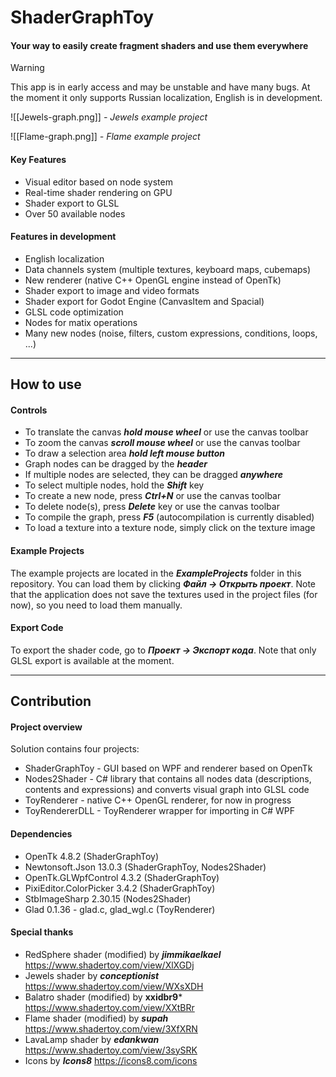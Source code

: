 # ShaderGraphToy
#### Your way to easily create fragment shaders and use them everywhere
>[!warning]
>This app is in early access and may be unstable and have many bugs. At the moment it only supports Russian localization, English is in development.

![[Jewels-graph.png]]
*- Jewels example project*

![[Flame-graph.png]]
*- Flame example project*

#### Key Features
- Visual editor based on node system
- Real-time shader rendering on GPU
- Shader export to GLSL
- Over 50 available nodes

#### Features in development
- English localization
- Data channels system (multiple textures, keyboard maps, cubemaps)
- New renderer (native C++ OpenGL engine instead of OpenTk)
- Shader export to image and video formats
- Shader export for Godot Engine (CanvasItem and Spacial)
- GLSL code optimization
- Nodes for matix operations
- Many new nodes (noise, filters, custom expressions, conditions, loops, ...)
___

## How to use

#### Controls
- To translate the canvas ***hold mouse wheel*** or use the canvas toolbar
- To zoom the canvas ***scroll mouse wheel*** or use the canvas toolbar
- To draw a selection area ***hold left mouse button***
- Graph nodes can be dragged by the ***header***
- If multiple nodes are selected, they can be dragged ***anywhere***
- To select multiple nodes, hold the ***Shift*** key
- To create a new node, press ***Ctrl+N*** or use the canvas toolbar
- To delete node(s), press ***Delete*** key or use the canvas toolbar
- To compile the graph, press ***F5*** (autocompilation is currently disabled)
- To load a texture into a texture node, simply click on the texture image

#### Example Projects
The example projects are located in the ***ExampleProjects*** folder in this repository. You can load them by clicking ***Файл -> Открыть проект***. Note that the application does not save the textures used in the project files (for now), so you need to load them manually.

#### Export Code
To export the shader code, go to ***Проект -> Экспорт кода***. Note that only GLSL export is available at the moment.
___

## Contribution
#### Project overview
Solution contains four projects:
- ShaderGraphToy - GUI based on WPF and renderer based on OpenTk
- Nodes2Shader - C# library that contains all nodes data (descriptions, contents and expressions) and converts visual graph into GLSL code
- ToyRenderer - native C++ OpenGL renderer, for now in progress
- ToyRendererDLL - ToyRenderer wrapper for importing in C# WPF

#### Dependencies
- OpenTk 4.8.2 (ShaderGraphToy)
- Newtonsoft.Json 13.0.3 (ShaderGraphToy, Nodes2Shader)
- OpenTk.GLWpfControl 4.3.2 (ShaderGraphToy)
- PixiEditor.ColorPicker 3.4.2 (ShaderGraphToy)
- StbImageSharp 2.30.15 (Nodes2Shader)
- Glad 0.1.36 - glad.c, glad_wgl.c (ToyRenderer)

#### Special thanks
- RedSphere shader (modified) by ***jimmikaelkael*** https://www.shadertoy.com/view/XlXGDj
- Jewels shader by ***conceptionist*** https://www.shadertoy.com/view/WXsXDH
- Balatro shader (modified) by **xxidbr9*** https://www.shadertoy.com/view/XXtBRr
- Flame shader (modified) by ***supah*** https://www.shadertoy.com/view/3XfXRN
- LavaLamp shader by ***edankwan*** https://www.shadertoy.com/view/3sySRK
- Icons by ***Icons8*** https://icons8.com/icons
